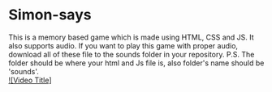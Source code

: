 # Simon-says
This is a memory based game which is made using HTML, CSS and JS. It also supports audio.
If you want to play this game with proper audio, download all of these file to the sounds folder in your repository.
P.S. The folder should be where your html and Js file is, also folder's name should be 'sounds'.
<br>[![Video Title]](https://youtu.be/Dc6BQSxcfeU?si=0SZUji_tuO-2aeYr)